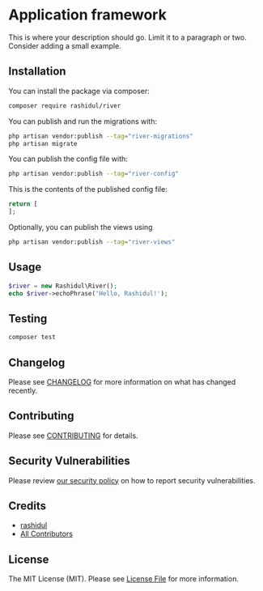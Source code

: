 # Application framework


This is where your description should go. Limit it to a paragraph or two. Consider adding a small example.

## Installation

You can install the package via composer:

```bash
composer require rashidul/river
```

You can publish and run the migrations with:

```bash
php artisan vendor:publish --tag="river-migrations"
php artisan migrate
```

You can publish the config file with:

```bash
php artisan vendor:publish --tag="river-config"
```

This is the contents of the published config file:

```php
return [
];
```

Optionally, you can publish the views using

```bash
php artisan vendor:publish --tag="river-views"
```

## Usage

```php
$river = new Rashidul\River();
echo $river->echoPhrase('Hello, Rashidul!');
```

## Testing

```bash
composer test
```

## Changelog

Please see [CHANGELOG](CHANGELOG.md) for more information on what has changed recently.

## Contributing

Please see [CONTRIBUTING](.github/CONTRIBUTING.md) for details.

## Security Vulnerabilities

Please review [our security policy](../../security/policy) on how to report security vulnerabilities.

## Credits

- [rashidul](https://github.com/rashidul-hasan)
- [All Contributors](../../contributors)

## License

The MIT License (MIT). Please see [License File](LICENSE.md) for more information.
